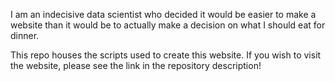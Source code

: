 I am an indecisive data scientist who decided it would be easier to make a website than it would be to actually make a decision on what I should eat for dinner.

This repo houses the scripts used to create this website. If you wish to visit the website, please see the link in the repository description!
